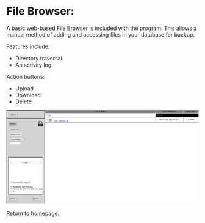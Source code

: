 # File Browser:
A basic web-based File Browser is included with the program. This allows a manual method of adding and accessing files in your database for backup.

Features include: 
+ Directory traversal.
+ An activity log.

Action buttons:
+ Upload
+ Download
+ Delete


![screenshot of the filebrowser.](https://github.com/allenc125789/TurtleNAS/blob/main/docs/images/screenshots/browser-page.png)

[Return to homepage.](https://github.com/allenc125789/TurtleNAS/blob/main/README.md#overview)
